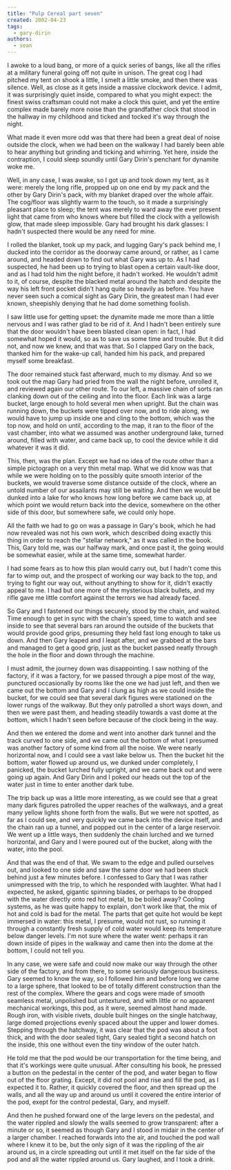 ```yaml
---
title: "Pulp Cereal part seven"
created: 2002-04-23
tags: 
  - gary-dirin
authors: 
  - sean
---
```


I awoke to a loud bang, or more of a quick series of bangs, like all the rifles at a military funeral going off not quite in unison. The great cog I had pitched my tent on shook a little, I smelt a little smoke, and then there was silence. Well, as close as it gets inside a massive clockwork device. I admit, it was surprisingly quiet inside, compared to what you might expect: the finest swiss craftsman could not make a clock this quiet, and yet the entire complex made barely more noise than the grandfather clock that stood in the hallway in my childhood and ticked and tocked it's way through the night.

What made it even more odd was that there had been a great deal of noise outside the clock, when we had been on the walkway I had barely been able to hear anything but grinding and ticking and whirring. Yet here, inside the contraption, I could sleep soundly until Gary Dirin's penchant for dynamite woke me.

Well, in any case, I was awake, so I got up and took down my tent, as it were: merely the long rifle, propped up on one end by my pack and the other by Gary Dirin's pack, with my blanket draped over the whole affair. The cog/floor was slightly warm to the touch, so it made a surprisingly pleasant place to sleep; the tent was merely to ward away the ever present light that came from who knows where but filled the clock with a yellowish glow, that made sleep impossible. Gary had brought his dark glasses: I hadn't suspected there would be any need for mine.

I rolled the blanket, took up my pack, and lugging Gary's pack behind me, I ducked into the corridor as the doorway came around, or rather, as I came around, and headed down to find out what Gary was up to. As I had suspected, he had been up to trying to blast open a certain vault-like door, and as I had told him the night before, it hadn't worked. He wouldn't admit to it, of course, despite the blacked metal around the hatch and despite the way his left front pocket didn't hang quite so heavily as before. You have never seen such a comical sight as Gary Dirin, the greatest man I had ever known, sheepishly denying that he had dome something foolish.

I saw little use for getting upset: the dynamite made me more than a little nervous and I was rather glad to be rid of it. And I hadn't been entirely sure that the door wouldn't have been blasted clean open: in fact, I had somewhat hoped it would, so as to save us some time and trouble. But it did not, and now we knew, and that was that. So I clapped Gary on the back, thanked him for the wake-up call, handed him his pack, and prepared myself some breakfast.

The door remained stuck fast afterward, much to my dismay. And so we took out the map Gary had pried from the wall the night before, unrolled it, and reviewed again our other route. To our left, a massive chain of sorts ran clanking down out of the ceiling and into the floor. Each link was a large bucket, large enough to hold several men when upright. But the chain was running down, the buckets were tipped over now, and to ride along, we would have to jump up inside one and cling to the bottom, which was the top now, and hold on until, according to the map, it ran to the floor of the vast chamber, into what we assumed was another underground lake, turned around, filled with water, and came back up, to cool the device while it did whatever it was it did.

This, then, was the plan. Except we had no idea of the route other than a simple pictograph on a very thin metal map. What we did know was that while we were holding on to the possibly quite smooth interior of the buckets, we would traverse some distance outside of the clock, where an untold number of our assailants may still be waiting. And then we would be dunked into a lake for who knows how long before we came back up, at which point we would return back into the device, somewhere on the other side of this door, but somewhere safe, we could only hope.

All the faith we had to go on was a passage in Gary's book, which he had now revealed was not his own work, which described doing exactly this thing in order to reach the "stellar network," as it was called in the book. This, Gary told me, was our halfway mark, and once past it, the going would be somewhat easier, while at the same time, somewhat harder.

I had some fears as to how this plan would carry out, but I hadn't come this far to wimp out, and the prospect of working our way back to the top, and trying to fight our way out, without anything to show for it, didn't exactly appeal to me. I had but one more of the mysterious black bullets, and my rifle gave me little comfort against the terrors we had already faced.

So Gary and I fastened our things securely, stood by the chain, and waited. Time enough to get in sync with the chain's speed, time to watch and see inside to see that several bars ran around the outside of the buckets that would provide good grips, presuming they held fast long enough to take us down. And then Gary leaped and I leapt after, and we grabbed at the bars and managed to get a good grip, just as the bucket passed neatly through the hole in the floor and down through the machine.

I must admit, the journey down was disappointing. I saw nothing of the factory, if it was a factory, for we passed through a pipe most of the way, punctured occasionally by rooms like the one we had just left, and then we came out the bottom and Gary and I clung as high as we could inside the bucket, for we could see that several dark figures were stationed on the lower rungs of the walkway. But they only patrolled a short ways down, and then we were past them, and heading steadily towards a vast dome at the bottom, which I hadn't seen before because of the clock being in the way.

And then we entered the dome and went into another dark tunnel and the track curved to one side, and we came out the bottom of what I presumed was another factory of some kind from all the noise. We were nearly horizontal now, and I could see a vast lake below us. Then the bucket hit the bottom, water flowed up around us, we dunked under completely, I panicked, the bucket lurched fully upright, and we came back out and were going up again. And Gary Dirin and I poked our heads out the top of the water just in time to enter another dark tube.

The trip back up was a little more interesting, as we could see that a great many dark figures patrolled the upper reaches of the walkways, and a great many yellow lights shone forth from the walls. But we were not spotted, as far as I could see, and very quickly we came back into the device itself, and the chain ran up a tunnel, and popped out in the center of a large reservoir. We went up a little ways, then suddenly the chain lurched and we turned horizontal, and Gary and I were poured out of the bucket, along with the water, into the pool.

And that was the end of that. We swam to the edge and pulled ourselves out, and looked to one side and saw the same door we had been stuck behind just a few minutes before. I confessed to Gary that I was rather unimpressed with the trip, to which he responded with laughter. What had I expected, he asked, gigantic spinning blades, or perhaps to be dropped with the water directly onto red hot metal, to be boiled away? Cooling systems, as he was quite happy to explain, don't work like that, the mix of hot and cold is bad for the metal. The parts that get quite hot would be kept immersed in water: this metal, I presume, would not rust, so running it through a constantly fresh supply of cold water would keep its temperature below danger levels. I'm not sure where the water went: perhaps it ran down inside of pipes in the walkway and came then into the dome at the bottom, I could not tell you.

In any case, we were safe and could now make our way through the other side of the factory, and from there, to some seriously dangerous business. Gary seemed to know the way, so I followed him and before long we came to a large sphere, that looked to be of totally different construction than the rest of the complex. Where the gears and cogs were made of smooth seamless metal, unpolished but untextured, and with little or no apparent mechanical workings, this pod, as it were, seemed almost hand made. Rough iron, with visible rivets, double built hinges on the single hatchway, large domed projections evenly spaced about the upper and lower domes. Stepping through the hatchway, it was clear that the pod was about a foot thick, and with the door sealed tight, Gary sealed tight a second hatch on the inside, this one without even the tiny window of the outer hatch.

He told me that the pod would be our transportation for the time being, and that it's workings were quite unusual. After consulting his book, he pressed a button on the pedestal in the center of the pod, and water began to flow out of the floor grating. Except, it did not pool and rise and fill the pod, as I expected it to. Rather, it quickly covered the floor, and then spread up the walls, and all the way up and around us until it covered the entire interior of the pod, exept for the control pedestal, Gary, and myself.

And then he pushed forward one of the large levers on the pedestal, and the water rippled and slowly the walls seemed to grow transparent: after a minute or so, it seemed as though Gary and I stood in midair in the center of a larger chamber. I reached forwards into the air, and touched the pod wall where I knew it to be, but the only sign of it was the rippling of the air around us, in a circle spreading out until it met itself on the far side of the pod and all the water rippled around us. Gary laughed, and I took a drink.
